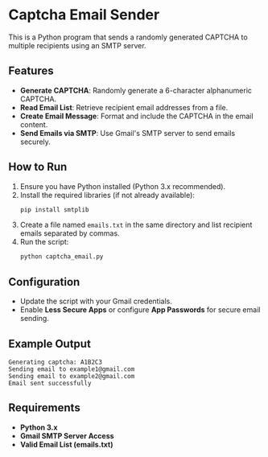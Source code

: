# Captcha Email Sender

This is a Python program that sends a randomly generated CAPTCHA to multiple recipients using an SMTP server.

## Features
- **Generate CAPTCHA**: Randomly generate a 6-character alphanumeric CAPTCHA.
- **Read Email List**: Retrieve recipient email addresses from a file.
- **Create Email Message**: Format and include the CAPTCHA in the email content.
- **Send Emails via SMTP**: Use Gmail's SMTP server to send emails securely.

## How to Run
1. Ensure you have Python installed (Python 3.x recommended).
2. Install the required libraries (if not already available):
   ```sh
   pip install smtplib
   ```
3. Create a file named `emails.txt` in the same directory and list recipient emails separated by commas.
4. Run the script:
   ```sh
   python captcha_email.py
   ```

## Configuration
- Update the script with your Gmail credentials.
- Enable **Less Secure Apps** or configure **App Passwords** for secure email sending.

## Example Output
```
Generating captcha: A1B2C3
Sending email to example1@gmail.com
Sending email to example2@gmail.com
Email sent successfully
```

## Requirements
- **Python 3.x**
- **Gmail SMTP Server Access**
- **Valid Email List (emails.txt)**
